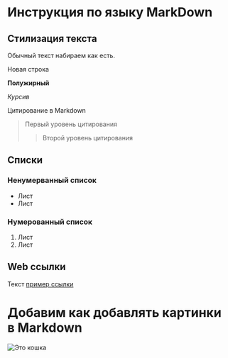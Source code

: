 # Инструкция по языку MarkDown

## Стилизация текста

Обычный текст набираем как есть.

Новая строка

**Полужирный**

*Курсив*

Цитирование в Markdown
> Первый уровень цитирования
>> Второй уровень цитирования

## Списки
### Ненумерванный список
* Лист
* Лист
### Нумерованный список
1. Лист
2. Лист

## Web ссылки
Текст [пример ссылки](http.example.com "Всплывающая подсказка")

# Добавим как добавлять картинки в Markdown
![Это кошка](5d572d697e41c82ac511549420ebcf44.jpeg)
